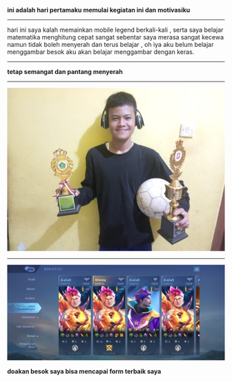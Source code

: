 <strong> ini adalah hari pertamaku memulai kegiatan ini dan motivasiku </strong>

<hr>

hari ini saya kalah memainkan mobile legend berkali-kali , serta saya belajar matematika menghitung cepat sangat sebentar saya merasa sangat kecewa namun tidak boleh menyerah dan terus belajar , oh iya aku belum belajar menggambar besok aku akan belajar menggambar dengan keras.

<hr>

<strong> tetap semangat dan pantang menyerah </strong>

<hr>
<img src="Prestasiku_hari_ini.jpeg" width="800">

<hr>

<img src="ls.jpeg" width="800">

<strong> doakan besok saya bisa mencapai form terbaik saya </strong>
